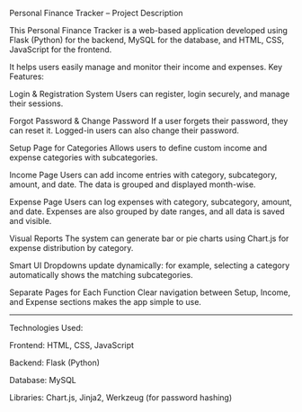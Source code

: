 Personal Finance Tracker – Project Description

This Personal Finance Tracker is a web-based application developed using Flask (Python) for the backend, MySQL for the database, and HTML, CSS, JavaScript for the frontend.

It helps users easily manage and monitor their income and expenses.
Key Features:

Login & Registration System
Users can register, login securely, and manage their sessions.

Forgot Password & Change Password
If a user forgets their password, they can reset it. Logged-in users can also change their password.

Setup Page for Categories
Allows users to define custom income and expense categories with subcategories.

Income Page
Users can add income entries with category, subcategory, amount, and date. The data is grouped and displayed month-wise.

Expense Page
Users can log expenses with category, subcategory, amount, and date. Expenses are also grouped by date ranges, and all data is saved and visible.

Visual Reports
The system can generate bar or pie charts using Chart.js for expense distribution by category.

Smart UI
Dropdowns update dynamically: for example, selecting a category automatically shows the matching subcategories.

Separate Pages for Each Function
Clear navigation between Setup, Income, and Expense sections makes the app simple to use.



---

Technologies Used:

Frontend: HTML, CSS, JavaScript

Backend: Flask (Python)

Database: MySQL

Libraries: Chart.js, Jinja2, Werkzeug (for password hashing)
